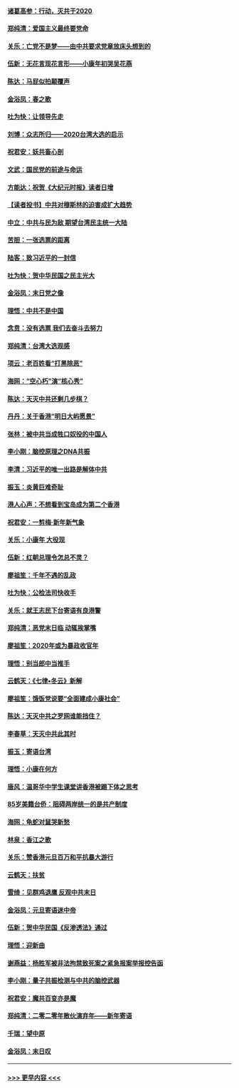 #### [诸葛高参：行动，灭共于2020](../pages/nsc993/n11804120.md?t=01191631) 
#### [郑纯清：爱国主义最终要党命](../pages/nsc993/n11802197.md?t=01191631) 
#### [关乐：亡党不是梦——由中共要求党章放床头想到的](../pages/nsc993/n11802156.md?t=01191631) 
#### [伍新：无花言现花言形——小康年初哭吴花燕](../pages/nsc993/n11800044.md?t=01191631) 
#### [陈达：马屁似拍颠覆声](../pages/nsc993/n11800010.md?t=01191631) 
#### [金浴凤：春之歌](../pages/nsc993/n11797687.md?t=01191631) 
#### [吐为快：让领导先走](../pages/nsc993/n11797512.md?t=01191631) 
#### [刘博：众志所归——2020台湾大选的启示](../pages/nsc993/n11796878.md?t=01191631) 
#### [祝君安：妖共畜心剖](../pages/nsc993/n11794273.md?t=01191631) 
#### [文武：国民党的前途与命运](../pages/nsc993/n11794198.md?t=01191631) 
#### [方能达：祝贺《大纪元时报》读者日增](../pages/nsc993/n11793807.md?t=01191631) 
#### [【读者投书】中共对穆斯林的迫害成扩大趋势](../pages/nsc993/n11791371.md?t=01191631) 
#### [中立：中共与民为敌 期望台湾民主统一大陆](../pages/nsc993/n11790392.md?t=01191631) 
#### [苦胆：一张选票的距离](../pages/nsc993/n11788914.md?t=01191631) 
#### [陆客：致习近平的一封信](../pages/nsc993/n11788867.md?t=01191631) 
#### [吐为快：贺中华民国之民主光大](../pages/nsc993/n11788618.md?t=01191631) 
#### [金浴凤：末日党之像](../pages/nsc993/n11787475.md?t=01191631) 
#### [理悟：中共不是中国](../pages/nsc993/n11787463.md?t=01191631) 
#### [念贲：没有选票  我们去奋斗去努力](../pages/nsc993/n11787398.md?t=01191631) 
#### [郑纯清：台湾大选观感](../pages/nsc993/n11786210.md?t=01191631) 
#### [项云：老百姓看“打黑除恶”](../pages/nsc993/n11785398.md?t=01191631) 
#### [海网：“空心朽”演“核心秀”](../pages/nsc993/n11783874.md?t=01191631) 
#### [陈达：天灭中共还剩几步棋？](../pages/nsc993/n11783719.md?t=01191631) 
#### [丹丹：关于香港“明日大屿愿景”](../pages/nsc993/n11783273.md?t=01191631) 
#### [张林：被中共当成牲口奴役的中国人](../pages/nsc993/n11782397.md?t=01191631) 
#### [李小刚：脑控原理之DNA共振](../pages/nsc993/n11780962.md?t=01191631) 
#### [李清：习近平的唯一出路是解体中共](../pages/nsc993/n11780866.md?t=01191631) 
#### [振玉：炎黄巨难奇耻](../pages/nsc993/n11779632.md?t=01191631) 
#### [港人心声：不想看到宝岛成为第二个香港](../pages/nsc993/n11778817.md?t=01191631) 
#### [祝君安：一剪梅‧新年新气象](../pages/nsc993/n11776340.md?t=01191631) 
#### [关乐：小康年 大役现](../pages/nsc993/n11774213.md?t=01191631) 
#### [伍新：红朝总理令怎总不灵？](../pages/nsc993/n11770813.md?t=01191631) 
#### [廖祖笙：千年不遇的乱政](../pages/nsc993/n11770373.md?t=01191631) 
#### [吐为快：公检法司快收手](../pages/nsc993/n11770359.md?t=01191631) 
#### [关乐：就王志民下台寄语有良港警](../pages/nsc993/n11769903.md?t=01191631) 
#### [郑纯清：恶党末日临 动辄挨掌嘴](../pages/nsc993/n11769356.md?t=01191631) 
#### [廖祖笙：2020年或为暴政收官年](../pages/nsc993/n11768216.md?t=01191631) 
#### [理悟：别当郎中当推手](../pages/nsc993/n11768243.md?t=01191631) 
#### [云鹤天：《七律▪冬云》新解](../pages/nsc993/n11768204.md?t=01191631) 
#### [廖祖笙：饿饭党说要“全面建成小康社会”](../pages/nsc993/n11767482.md?t=01191631) 
#### [陈达：天灭中共之罗网谁能挡住？](../pages/nsc993/n11767465.md?t=01191631) 
#### [李春草：天灭中共此其时](../pages/nsc993/n11767452.md?t=01191631) 
#### [振玉：寄语台湾](../pages/nsc993/n11767432.md?t=01191631) 
#### [理悟：小康在何方](../pages/nsc993/n11767394.md?t=01191631) 
#### [唐风：温哥华中学生课堂讲香港被踢下体之思考](../pages/nsc993/n11766848.md?t=01191631) 
#### [85岁美籍台侨：阻碍两岸统一的是共产制度](../pages/nsc993/n11765043.md?t=01191631) 
#### [海网：龟蛇对鼠哭新愁](../pages/nsc993/n11764895.md?t=01191631) 
#### [林泉：香江之歌](../pages/nsc993/n11764415.md?t=01191631) 
#### [关乐：赞香港元旦百万和平抗暴大游行](../pages/nsc993/n11764382.md?t=01191631) 
#### [云鹤天：扶贫](../pages/nsc993/n11764245.md?t=01191631) 
#### [雪绮：见群鸡退鹰  反观中共末日](../pages/nsc993/n11762112.md?t=01191631) 
#### [金浴凤：元旦寄语迷中帝](../pages/nsc993/n11761788.md?t=01191631) 
#### [伍新：贺中华民国《反渗透法》通过](../pages/nsc993/n11761994.md?t=01191631) 
#### [理悟：迎新曲](../pages/nsc993/n11761152.md?t=01191631) 
#### [谢燕益：杨胜军被非法拘禁致死案之紧急报案举报控告函](../pages/nsc993/n11756134.md?t=01191631) 
#### [李小刚：量子共振检测与中共的脑控武器](../pages/nsc993/n11754518.md?t=01191631) 
#### [祝君安：魔共百变亦是魔](../pages/nsc993/n11754469.md?t=01191631) 
#### [郑纯清：二零二零年散伙演弃年——新年寄语](../pages/nsc993/n11754195.md?t=01191631) 
#### [千瑞：望中原](../pages/nsc993/n11754159.md?t=01191631) 
#### [金浴凤：末日叹](../pages/nsc993/n11752359.md?t=01191631) 

----
#### [ >>> 更早内容 <<< ](../indexes/nsc993-earlier.md)
